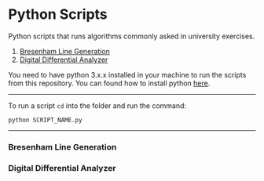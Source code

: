 # Python Scripts

Python scripts that runs algorithms commonly asked in university exercises.

1. [Bresenham Line Generation](#bresenham-line-generation)
2. [Digital Differential Analyzer](#digital-differential-analyzer)

You need to have python 3.x.x installed in your machine to run the scripts from this repository. You can found how to install python [here](https://www.python.org).

---

To run a script `cd` into the folder and run the command:

`python SCRIPT_NAME.py`

---

### Bresenham Line Generation

### Digital Differential Analyzer
